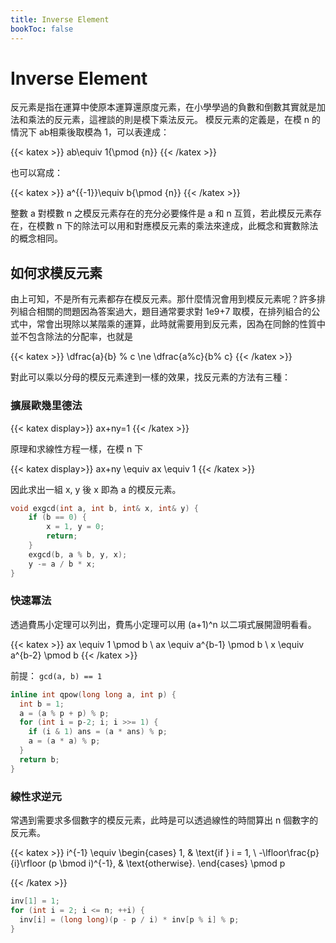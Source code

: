 ```yaml
---
title: Inverse Element
bookToc: false
---
```


# Inverse Element

反元素是指在運算中使原本運算還原度元素，在小學學過的負數和倒數其實就是加法和乘法的反元素，這裡談的則是模下乘法反元。
模反元素的定義是，在模 n 的情況下 ab相乘後取模為 1，可以表達成：

{{< katex  >}}
ab\equiv 1{\pmod  {n}}
{{< /katex >}}

也可以寫成：

{{< katex >}}
a^{{-1}}\equiv b{\pmod  {n}}
{{< /katex >}}


整數 a 對模數 n 之模反元素存在的充分必要條件是 a 和 n 互質，若此模反元素存在，在模數 n 下的除法可以用和對應模反元素的乘法來達成，此概念和實數除法的概念相同。

## 如何求模反元素

由上可知，不是所有元素都存在模反元素。那什麼情況會用到模反元素呢？許多排列組合相關的問題因為答案過大，題目通常要求對 1e9+7 取模，在排列組合的公式中，常會出現除以某階乘的運算，此時就需要用到反元素，因為在同餘的性質中並不包含除法的分配率，也就是

{{< katex >}}
\dfrac{a}{b} \% c \ne \dfrac{a\%c}{b\% c}
{{< /katex >}}

對此可以乘以分母的模反元素達到一樣的效果，找反元素的方法有三種：


### **擴展歐幾里德法**

{{< katex display>}}
ax+ny=1
{{< /katex >}}

原理和求線性方程一樣，在模 n 下

{{< katex display>}}
ax+ny \equiv ax \equiv 1
{{< /katex >}}

因此求出一組 x, y 後 x 即為 a 的模反元素。
```c++ 
void exgcd(int a, int b, int& x, int& y) {
    if (b == 0) {
        x = 1, y = 0;
        return;
    }
    exgcd(b, a % b, y, x);
    y -= a / b * x;
}
```
### **快速冪法**
透過費馬小定理可以列出，費馬小定理可以用 (a+1)^n 以二項式展開證明看看。

{{< katex >}}
ax \equiv 1 \pmod b \\
ax \equiv a^{b-1} \pmod b \\
x \equiv a^{b-2} \pmod b
{{< /katex >}}

前提： `gcd(a, b) == 1`
```c++ 
inline int qpow(long long a, int p) {
  int b = 1;
  a = (a % p + p) % p;
  for (int i = p-2; i; i >>= 1) {
    if (i & 1) ans = (a * ans) % p;
    a = (a * a) % p;
  }
  return b;
}
```

### **線性求逆元**

常遇到需要求多個數字的模反元素，此時是可以透過線性的時間算出 n 個數字的反元素。

{{< katex >}}
i^{-1} \equiv \begin{cases}
    1,                                           & \text{if } i = 1, \\
    -\lfloor\frac{p}{i}\rfloor (p \bmod i)^{-1}, & \text{otherwise}.
\end{cases} \pmod p

{{< /katex >}}


```c++ 
inv[1] = 1;
for (int i = 2; i <= n; ++i) {
  inv[i] = (long long)(p - p / i) * inv[p % i] % p;
}
```

 
 
